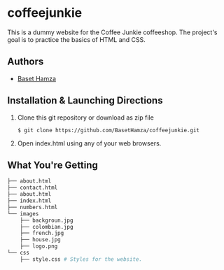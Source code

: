 # coffeejunkie

This is a dummy website for the Coffee Junkie coffeeshop. The project's goal is to practice the basics of HTML and CSS.

## Authors

- [Baset Hamza](https://github.com/BasetHamza)

## Installation & Launching Directions

1. Clone this git repository or download as zip file
   ```
   $ git clone https://github.com/BasetHamza/coffeejunkie.git
   ```
2. Open index.html using any of your web browsers.

## What You're Getting

```bash
├── about.html
├── contact.html
├── about.html
├── index.html
├── numbers.html
└── images
    ├── backgroun.jpg
    ├── colombian.jpg
    ├── french.jpg
    ├── house.jpg
    ├── logo.png
└── css
    ├── style.css # Styles for the website.
